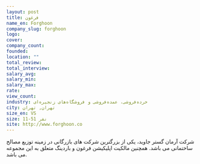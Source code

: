```yaml
---
layout: post
title: فرغون
name_en: Forghoon
company_slug: forghoon
logo: 
cover: 
company_count:
founded:
location: ""
total_review: 
total_interview: 
salary_avg: 
salary_min: 
salary_max: 
rate: 
view_count: 
industry: خرده‌فروشی، عمده‌فروشی و فروشگاه‌های زنجیره‌ای
city: تهران, تهران
size_en: VS
size: 11-51 نفر
site: http://www.forghoon.co
---
```



شرکت آرمان گستر جاوید، یکی از بزرگترین شرکت های بازرگانی در زمینه توزیع مصالح ساختمانی می باشد. همچنین مالکیت اپلیکیشن فرغون و باردینگ متعلق به این مجموعه می باشد.
